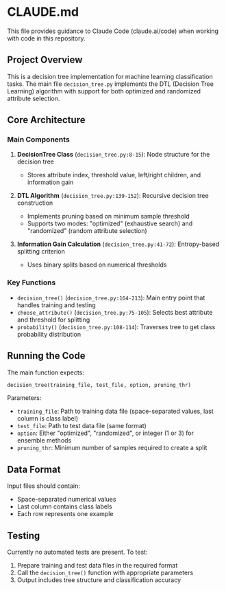 # CLAUDE.md

This file provides guidance to Claude Code (claude.ai/code) when working with code in this repository.

## Project Overview

This is a decision tree implementation for machine learning classification tasks. The main file `decision_tree.py` implements the DTL (Decision Tree Learning) algorithm with support for both optimized and randomized attribute selection.

## Core Architecture

### Main Components

1. **DecisionTree Class** (`decision_tree.py:8-15`): Node structure for the decision tree
   - Stores attribute index, threshold value, left/right children, and information gain

2. **DTL Algorithm** (`decision_tree.py:139-152`): Recursive decision tree construction
   - Implements pruning based on minimum sample threshold
   - Supports two modes: "optimized" (exhaustive search) and "randomized" (random attribute selection)

3. **Information Gain Calculation** (`decision_tree.py:41-72`): Entropy-based splitting criterion
   - Uses binary splits based on numerical thresholds

### Key Functions

- `decision_tree()` (`decision_tree.py:164-213`): Main entry point that handles training and testing
- `choose_attribute()` (`decision_tree.py:75-105`): Selects best attribute and threshold for splitting
- `probability()` (`decision_tree.py:108-114`): Traverses tree to get class probability distribution

## Running the Code

The main function expects:
```python
decision_tree(training_file, test_file, option, pruning_thr)
```

Parameters:
- `training_file`: Path to training data file (space-separated values, last column is class label)
- `test_file`: Path to test data file (same format)
- `option`: Either "optimized", "randomized", or integer (1 or 3) for ensemble methods
- `pruning_thr`: Minimum number of samples required to create a split

## Data Format

Input files should contain:
- Space-separated numerical values
- Last column contains class labels
- Each row represents one example

## Testing

Currently no automated tests are present. To test:
1. Prepare training and test data files in the required format
2. Call the `decision_tree()` function with appropriate parameters
3. Output includes tree structure and classification accuracy